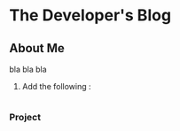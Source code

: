 # The Developer's Blog

## About Me

bla bla bla

1. Add the following :

    ``` gobble gobble gobble
    ```

### Project






